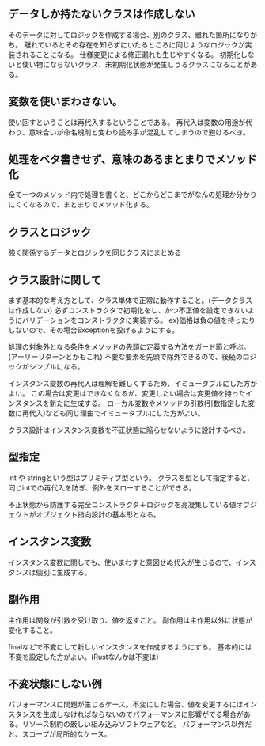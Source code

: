 ## データしか持たないクラスは作成しない
そのデータに対してロジックを作成する場合、別のクラス、離れた箇所になりがち。
離れているとその存在を知らずにいたるところに同じようなロジックが実装されることになる。
仕様変更による修正漏れも生じやすくなる。
初期化しないと使い物にならないクラス、未初期化状態が発生しうるクラスになることがある。

## 変数を使いまわさない。
使い回すということは再代入するということである。
再代入は変数の用途が代わり、意味合いが命名規則と変わり読み手が混乱してしまうので避けるべき。

## 処理をベタ書きせず、意味のあるまとまりでメソッド化
全て一つのメソッド内で処理を書くと、どこからどこまでがなんの処理か分かりにくくなるので、まとまりでメソッド化する。

## クラスとロジック
強く関係するデータとロジックを同じクラスにまとめる

## クラス設計に関して

まず基本的な考え方として、クラス単体で正常に動作すること。(データクラスは作成しない)
必ずコンストラクタで初期化をし、かつ不正値を設定できないようにバリデーションをコンストラクタに実装する。
ex)価格は負の値を持ったりしないので、その場合Exceptionを投げるようにする。

処理の対象外となる条件をメソッドの先頭に定義する方法をガード節と呼ぶ。(アーリーリターンとかもこれ)
不要な要素を先頭で除外できるので、後続のロジックがシンプルになる。

インスタンス変数の再代入は理解を難しくするため、イミュータブルにした方がよい。
この場合は変更はできなくなるが、変更したい場合は変更値を持ったインスタンスを新たに生成する。
ローカル変数やメソッドの引数(引数指定した変数に再代入)なども同じ理由でイミュータブルにした方がよい。

クラス設計はインスタンス変数を不正状態に陥らせないように設計するべき。

## 型指定
int や stringという型はプリミティブ型という。
クラスを型として指定すると、同じintでの再代入を防ぎ、例外をスローすることができる。

不正状態から防護する完全コンストラクタ＋ロジックを高凝集している値オブジェクトがオブジェクト指向設計の基本形となる。

## インスタンス変数
インスタンス変数に関しても、使いまわすと意図せぬ代入が生じるので、インスタンスは個別に生成する。

## 副作用
主作用は関数が引数を受け取り、値を返すこと。
副作用は主作用以外に状態が変化すること。

finalなどで不変にして新しいインスタンスを作成するようにする。
基本的には不変を設定した方がよい。(Rustなんかは不変は)

## 不変状態にしない例
パフォーマンスに問題が生じるケース。不変にした場合、値を変更するにはインスタンスを生成しなければならないのでパフォーマンスに影響がでる場合がある。リソース制約の厳しい組み込みソフトウェアなど。
パフォーマンス以外だと、スコープが局所的なケース。